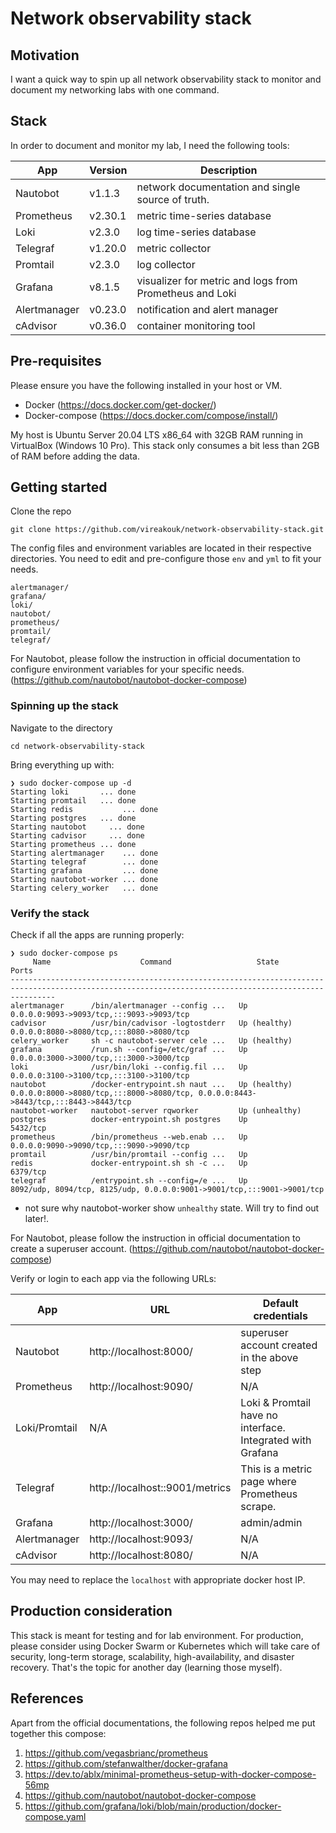 # Network observability stack

## Motivation
I want a quick way to spin up all network observability stack to monitor and document my networking labs with one command. 

## Stack
In order to document and monitor my lab, I need the following tools:

| App           | Version | Description                                                 |
| ------------- | ------- | ----------------------------------------------------------- |
| Nautobot      | v1.1.3  | network documentation and single source of truth.           |
| Prometheus    | v2.30.1 | metric time-series database                                 |
| Loki          | v2.3.0  | log time-series database                                    |
| Telegraf      | v1.20.0 | metric collector                                            |
| Promtail      | v2.3.0  | log collector                                               |
| Grafana       | v8.1.5  | visualizer for metric and logs from Prometheus and Loki     |
| Alertmanager  | v0.23.0 | notification and alert manager                              |
| cAdvisor      | v0.36.0 | container monitoring tool                                   |

## Pre-requisites
Please ensure you have the following installed in your host or VM. 
- Docker (https://docs.docker.com/get-docker/)
- Docker-compose (https://docs.docker.com/compose/install/)

My host is Ubuntu Server 20.04 LTS x86_64 with 32GB RAM running in VirtualBox (Windows 10 Pro). This stack only consumes a bit less than 2GB of RAM before adding the data.

## Getting started
Clone the repo
```
git clone https://github.com/vireakouk/network-observability-stack.git
```

The config files and environment variables are located in their respective directories. You need to edit and pre-configure those `env` and `yml` to fit your needs.
```
alertmanager/
grafana/
loki/
nautobot/
prometheus/
promtail/
telegraf/
```
For Nautobot, please follow the instruction in official documentation to configure environment variables for your specific needs.
(https://github.com/nautobot/nautobot-docker-compose)

### Spinning up the stack
Navigate to the directory
```
cd network-observability-stack
```
Bring everything up with:
```
❯ sudo docker-compose up -d
Starting loki       ... done
Starting promtail   ... done
Starting redis           ... done                                                                                                                                                                                 Starting postgres   ... done
Starting nautobot     ... done
Starting cadvisor     ... done
Starting prometheus ... done
Starting alertmanager    ... done
Starting telegraf        ... done
Starting grafana         ... done
Starting nautobot-worker ... done
Starting celery_worker   ... done
```
### Verify the stack
Check if all the apps are running properly:
```
❯ sudo docker-compose ps
     Name                    Command                   State                                              Ports
------------------------------------------------------------------------------------------------------------------------------------------------------
alertmanager      /bin/alertmanager --config ...   Up               0.0.0.0:9093->9093/tcp,:::9093->9093/tcp
cadvisor          /usr/bin/cadvisor -logtostderr   Up (healthy)     0.0.0.0:8080->8080/tcp,:::8080->8080/tcp
celery_worker     sh -c nautobot-server cele ...   Up (healthy)
grafana           /run.sh --config=/etc/graf ...   Up               0.0.0.0:3000->3000/tcp,:::3000->3000/tcp
loki              /usr/bin/loki --config.fil ...   Up               0.0.0.0:3100->3100/tcp,:::3100->3100/tcp
nautobot          /docker-entrypoint.sh naut ...   Up (healthy)     0.0.0.0:8000->8080/tcp,:::8000->8080/tcp, 0.0.0.0:8443->8443/tcp,:::8443->8443/tcp
nautobot-worker   nautobot-server rqworker         Up (unhealthy)
postgres          docker-entrypoint.sh postgres    Up               5432/tcp
prometheus        /bin/prometheus --web.enab ...   Up               0.0.0.0:9090->9090/tcp,:::9090->9090/tcp
promtail          /usr/bin/promtail --config ...   Up
redis             docker-entrypoint.sh sh -c ...   Up               6379/tcp
telegraf          /entrypoint.sh --config=/e ...   Up               8092/udp, 8094/tcp, 8125/udp, 0.0.0.0:9001->9001/tcp,:::9001->9001/tcp

```
* not sure why nautobot-worker show `unhealthy` state. Will try to find out later!.

For Nautobot, please follow the instruction in official documentation to create a superuser account.
(https://github.com/nautobot/nautobot-docker-compose)

Verify or login to each app via the following URLs:

| App           | URL                             | Default credentials                                         |
| ------------- | ------------------------------- | ----------------------------------------------------------- |
| Nautobot      | http://localhost:8000/          | superuser account created in the above step                 |
| Prometheus    | http://localhost:9090/          | N/A                                                         |
| Loki/Promtail | N/A                             | Loki & Promtail have no interface. Integrated with Grafana  |
| Telegraf      | http://localhost::9001/metrics  | This is a metric page where Prometheus scrape.              |
| Grafana       | http://localhost:3000/          | admin/admin                                                 |
| Alertmanager  | http://localhost:9093/          | N/A                                                         |
| cAdvisor      | http://localhost:8080/          | N/A                                                         |

You may need to replace the `localhost` with appropriate docker host IP.

## Production consideration
This stack is meant for testing and for lab environment. For production, please consider using Docker Swarm or Kubernetes which will take care of security, long-term storage, scalability, high-availability, and disaster recovery. That's the topic for another day (learning those myself).

## References
Apart from the official documentations, the following repos helped me put together this compose:
1. https://github.com/vegasbrianc/prometheus
2. https://github.com/stefanwalther/docker-grafana
3. https://dev.to/ablx/minimal-prometheus-setup-with-docker-compose-56mp
4. https://github.com/nautobot/nautobot-docker-compose
5. https://github.com/grafana/loki/blob/main/production/docker-compose.yaml
